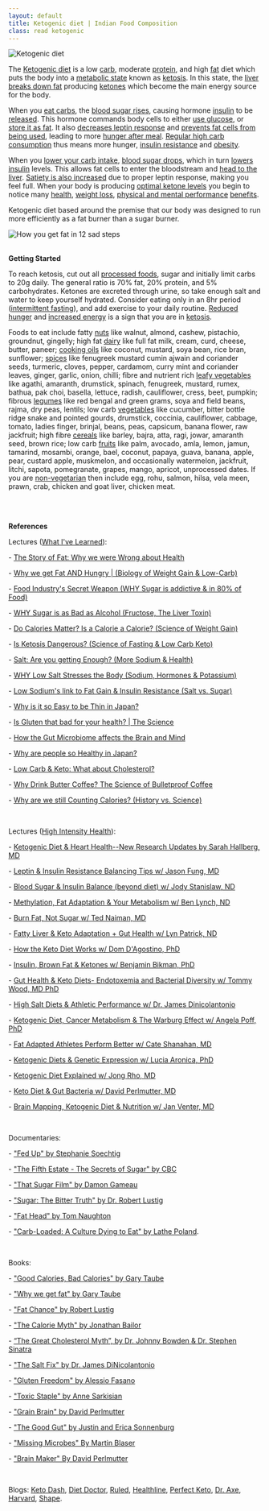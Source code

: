 ```yaml
---
layout: default
title: Ketogenic diet | Indian Food Composition
class: read ketogenic
---
```


![Ketogenic diet][logo]

[logo]: https://i.imgur.com/56kSuHB.jpg


<p>
  The <a href="https://www.ncbi.nlm.nih.gov/books/NBK499830/">Ketogenic diet</a> is a low <a href="https://www.ncbi.nlm.nih.gov/books/NBK459280/">carb</a>, moderate <a href="https://www.ncbi.nlm.nih.gov/pubmed/26797090">protein</a>, and high <a href="https://www.ncbi.nlm.nih.gov/pmc/articles/PMC5577766/">fat</a> diet which puts the body into a <a href="https://en.wikipedia.org/wiki/Metabolism">metabolic state</a> known as <a href="https://www.ncbi.nlm.nih.gov/pmc/articles/PMC3945587/">ketosis</a>. In this state, the <a href="https://www.ncbi.nlm.nih.gov/pubmedhealth/PMH0072577/">liver</a> <a href="https://science.howstuffworks.com/life/cellular-microscopic/fat-cell3.htm">breaks down fat</a>  producing <a href="https://www.ncbi.nlm.nih.gov/pmc/articles/PMC5309297/">ketones</a> which become the main energy source for the body.
</p>

<p>
  When you <a href="https://www.niddk.nih.gov/health-information/diabetes/overview/diet-eating-physical-activity/carbohydrate-counting">eat carbs</a>, the <a href="https://www.ncbi.nlm.nih.gov/pmc/articles/PMC2769652/">blood sugar rises</a>, causing hormone <a href="https://www.ncbi.nlm.nih.gov/pmc/articles/PMC1204764/">insulin</a> to be <a href="https://www.ncbi.nlm.nih.gov/pubmed/389023">released</a>. This hormone commands body cells to either <a href="https://www.ncbi.nlm.nih.gov/books/NBK279029/">use glucose</a>, or <a href="https://www.nih.gov/news-events/news-releases/nih-study-shows-how-insulin-stimulates-fat-cells-take-glucose">store it as fat</a>. It also <a href="https://www.ncbi.nlm.nih.gov/pubmed/18073462/">decreases leptin response</a> and <a href="https://www.ncbi.nlm.nih.gov/pmc/articles/PMC4587882/">prevents fat cells from being used</a>, leading to more <a href="https://www.ncbi.nlm.nih.gov/pmc/articles/PMC4204795/">hunger after meal</a>. <a href="https://www.ncbi.nlm.nih.gov/pmc/articles/PMC4847888/">Regular high carb consumption</a> thus means more hunger, <a href="https://www.ncbi.nlm.nih.gov/pmc/articles/PMC4050641/">insulin resistance</a> and <a href="https://www.ncbi.nlm.nih.gov/pmc/articles/PMC3257742/">obesity</a>.
</p>

<p>
  When you <a href="https://www.ncbi.nlm.nih.gov/pubmed/25527677">lower your carb intake</a>, <a href="https://www.ncbi.nlm.nih.gov/pmc/articles/PMC1325029/">blood sugar drops</a>, which in turn <a href="https://www.ncbi.nlm.nih.gov/pmc/articles/PMC1570767/">lowers insulin</a> levels. This allows fat cells to enter the bloodstream and <a href="https://www.ncbi.nlm.nih.gov/pmc/articles/PMC4050641/">head to the liver</a>. <a href="https://www.ncbi.nlm.nih.gov/pmc/articles/PMC4313585/">Satiety is also increased</a> due to proper leptin response, making you feel full. When your body is producing <a href="https://www.ncbi.nlm.nih.gov/pmc/articles/PMC5097355/">optimal ketone levels</a> you begin to notice many <a href="https://www.ncbi.nlm.nih.gov/pmc/articles/PMC2716748/">health</a>, <a href="https://www.ncbi.nlm.nih.gov/pmc/articles/PMC3826507/">weight loss</a>, <a href="https://www.ncbi.nlm.nih.gov/pmc/articles/PMC5102124/">physical and mental performance</a> <a href="https://www.ncbi.nlm.nih.gov/pmc/articles/PMC5913738/">benefits</a>.
</p>

<p>
  Ketogenic diet based around the premise that our body was designed to run more efficiently as a fat burner than a sugar burner.
</p>

![How you get fat in 12 sad steps](https://foodtechconnect.com/wp-content/uploads/2012/01/CarbsKillSmall.jpg)
<br><br>


<p><strong>Getting Started</strong></p>

<p>
  To reach ketosis, cut out all <a href="https://www.nhs.uk/live-well/eat-well/what-are-processed-foods/">processed foods</a>, sugar and initially limit carbs to 20g daily. The general ratio is 70% fat, 20% protein, and 5% carbohydrates. Ketones are excreted through urine, so take enough salt and water to keep yourself hydrated. Consider eating only in an 8hr period (<a href="https://www.ncbi.nlm.nih.gov/pmc/articles/PMC4516560/">intermittent fasting</a>), and add exercise to your daily routine. <a href="https://www.ncbi.nlm.nih.gov/pubmed/25402637">Reduced hunger</a> and <a href="https://www.ncbi.nlm.nih.gov/pmc/articles/PMC3826507/">increased energy</a> is a sign that you are in <a href="https://www.ncbi.nlm.nih.gov/pmc/articles/PMC2129159/">ketosis</a>.
</p>

<p>
  Foods to eat include fatty <a href="https://en.wikipedia.org/wiki/Nut_(fruit)">nuts</a> like walnut, almond, cashew, pistachio, groundnut, gingelly; high fat <a href="https://en.wikipedia.org/wiki/Dairy">dairy</a> like full fat milk, cream, curd, cheese, butter, paneer; <a href="https://en.wikipedia.org/wiki/Cooking_oil">cooking oils</a> like coconut, mustard, soya bean, rice bran, sunflower; <a href="https://en.wikipedia.org/wiki/Spice">spices</a> like fenugreek mustard cumin ajwain and coriander seeds, turmeric, cloves, pepper, cardamom, curry mint and coriander leaves, ginger, garlic, onion, chilli; fibre and nutrient rich <a href="https://en.wikipedia.org/wiki/Leaf_vegetable">leafy vegetables</a> like agathi, amaranth, drumstick, spinach, fenugreek, mustard, rumex, bathua, pak choi, basella, lettuce, radish, cauliflower, cress, beet, pumpkin; fibrous <a href="https://en.wikipedia.org/wiki/Legume">legumes</a> like red bengal and green grams, soya and field beans, rajma, dry peas, lentils; low carb <a href="https://en.wikipedia.org/wiki/Vegetable">vegetables</a> like cucumber, bitter bottle ridge snake and pointed gourds, drumstick, coccinia, cauliflower, cabbage, tomato, ladies finger, brinjal, beans, peas, capsicum, banana flower, raw jackfruit; high fibre <a href="https://en.wikipedia.org/wiki/Cereal">cereals</a> like barley, bajra, atta, ragi, jowar, amaranth seed, brown rice; low carb <a href="https://en.wikipedia.org/wiki/Fruit">fruits</a> like palm, avocado, amla, lemon, jamun, tamarind, mosambi, orange, bael, coconut, papaya, guava, banana, apple, pear, custard apple, muskmelon, and occasionally watermelon, jackfruit, litchi, sapota, pomegranate, grapes, mango, apricot, unprocessed dates. If you are <a href="https://en.wikipedia.org/wiki/Non-vegetarian">non-vegetarian</a> then include egg, rohu, salmon, hilsa, vela meen, prawn, crab, chicken and goat liver, chicken meat.
</p>

<br><br>

<p><strong>References</strong></p>

<p>Lectures (<a href="https://www.youtube.com/channel/UCqYPhGiB9tkShZorfgcL2lA">What I've Learned</a>):</p>
<p>- <a href="https://www.youtube.com/watch?v=5S6-v37nOtY&amp;index=1&amp;list=PLNEveYilIj1B_0d7YQUTB4PWHoHfD_QTb">The Story of Fat: Why we were Wrong about Health</a></p>
<p>- <a href="https://www.youtube.com/watch?v=KHaCKudtVi0&amp;list=PLNEveYilIj1B_0d7YQUTB4PWHoHfD_QTb&amp;index=2">Why we get Fat AND Hungry | (Biology of Weight Gain &amp; Low-Carb)</a></p>
<p>- <a href="https://www.youtube.com/watch?v=LPxIssabhTc&amp;list=PLNEveYilIj1B_0d7YQUTB4PWHoHfD_QTb&amp;index=3">Food Industry's Secret Weapon (WHY Sugar is addictive &amp; in 80% of Food)</a></p>
<p>- <a href="https://www.youtube.com/watch?v=f_4Q9Iv7_Ao&amp;index=4&amp;list=PLNEveYilIj1B_0d7YQUTB4PWHoHfD_QTb">WHY Sugar is as Bad as Alcohol (Fructose, The Liver Toxin)</a></p>
<p>- <a href="https://www.youtube.com/watch?v=zcMBm-UVdII&amp;index=5&amp;list=PLNEveYilIj1B_0d7YQUTB4PWHoHfD_QTb">Do Calories Matter? Is a Calorie a Calorie? (Science of Weight Gain)</a></p>
<p>- <a href="https://www.youtube.com/watch?v=Dan8qtgQRi8&amp;list=PLNEveYilIj1B_0d7YQUTB4PWHoHfD_QTb&amp;index=6">Is Ketosis Dangerous? (Science of Fasting &amp; Low Carb Keto)</a></p>
<p>- <a href="https://www.youtube.com/watch?v=amJ-ev8Ial8&amp;index=7&amp;list=PLNEveYilIj1B_0d7YQUTB4PWHoHfD_QTb">Salt: Are you getting Enough? (More Sodium &amp; Health)</a></p>
<p>- <a href="https://www.youtube.com/watch?v=0bNdhM4vt4I&amp;index=8&amp;list=PLNEveYilIj1B_0d7YQUTB4PWHoHfD_QTb">WHY Low Salt Stresses the Body (Sodium, Hormones &amp; Potassium)</a></p>
<p>- <a href="https://www.youtube.com/watch?v=-ygExIZm7Wo&amp;list=PLNEveYilIj1B_0d7YQUTB4PWHoHfD_QTb&amp;index=9">Low Sodium's link to Fat Gain &amp; Insulin Resistance (Salt vs. Sugar)</a></p>
<p>- <a href="https://www.youtube.com/watch?v=lr4MmmWQtZM&amp;list=PLNEveYilIj1B_0d7YQUTB4PWHoHfD_QTb&amp;index=10">Why is it so Easy to be Thin in Japan?</a></p>
<p>- <a href="https://www.youtube.com/watch?v=M0La27FNrA4&amp;index=11&amp;list=PLNEveYilIj1B_0d7YQUTB4PWHoHfD_QTb">Is Gluten that bad for your health? | The Science</a></p>
<p>- <a href="https://www.youtube.com/watch?v=b4CBy0uVqRc&amp;list=PLNEveYilIj1B_0d7YQUTB4PWHoHfD_QTb&amp;index=12">How the Gut Microbiome affects the Brain and Mind</a></p>
<p>- <a href="https://www.youtube.com/watch?v=4WiUQtOhfIc&amp;index=13&amp;list=PLNEveYilIj1B_0d7YQUTB4PWHoHfD_QTb">Why are people so Healthy in Japan?</a></p>
<p>- <a href="https://www.youtube.com/watch?v=b7zWNabebxs&amp;index=14&amp;list=PLNEveYilIj1B_0d7YQUTB4PWHoHfD_QTb">Low Carb &amp; Keto: What about Cholesterol?</a></p>
<p>- <a href="https://www.youtube.com/watch?v=3BqtuEkx6Sc&amp;index=15&amp;list=PLNEveYilIj1B_0d7YQUTB4PWHoHfD_QTb">Why Drink Butter Coffee? The Science of Bulletproof Coffee</a></p>
<p>- <a href="https://www.youtube.com/watch?v=VyNgvMYb7iQ&amp;list=PLNEveYilIj1B_0d7YQUTB4PWHoHfD_QTb&amp;index=16">Why are we still Counting Calories? (History vs. Science)</a></p>

<br>

<p>Lectures (<a href="https://www.youtube.com/channel/UCF2Oy5c7T1R_4s1skNO0TwQ">High Intensity Health</a>):</p>
<p>- <a href="https://www.youtube.com/watch?v=WMtBvQKaSbM&amp;t=1s&amp;list=PLNEveYilIj1BY_-y2vhQaQgmtirZIpcKM&amp;index=1">Ketogenic Diet &amp; Heart Health--New Research Updates by Sarah Hallberg, MD</a></p>
<p>- <a href="https://www.youtube.com/watch?v=jXXGxoNFag4&amp;index=2&amp;list=PLNEveYilIj1BY_-y2vhQaQgmtirZIpcKM">Leptin &amp; Insulin Resistance Balancing Tips w/ Jason Fung, MD</a></p>
<p>- <a href="https://www.youtube.com/watch?v=--3PG0yv7xo&amp;index=3&amp;list=PLNEveYilIj1BY_-y2vhQaQgmtirZIpcKM">Blood Sugar &amp; Insulin Balance (beyond diet) w/ Jody Stanislaw, ND</a></p>
<p>- <a href="https://www.youtube.com/watch?v=oelxNhiw9TQ&amp;list=PLNEveYilIj1BY_-y2vhQaQgmtirZIpcKM&amp;index=4">Methylation, Fat Adaptation &amp; Your Metabolism w/ Ben Lynch, ND</a></p>
<p>- <a href="https://www.youtube.com/watch?v=JipRwP754jA&amp;index=5&amp;list=PLNEveYilIj1BY_-y2vhQaQgmtirZIpcKM">Burn Fat, Not Sugar w/ Ted Naiman, MD</a></p>
<p>- <a href="https://www.youtube.com/watch?v=tUhknmuatcw&amp;list=PLNEveYilIj1BY_-y2vhQaQgmtirZIpcKM&amp;index=6">Fatty Liver &amp; Keto Adaptation + Gut Health w/ Lyn Patrick, ND</a></p>
<p>- <a href="https://www.youtube.com/watch?v=XZSf5OC3aOQ&amp;list=PLNEveYilIj1BY_-y2vhQaQgmtirZIpcKM&amp;index=7">How the Keto Diet Works w/ Dom D'Agostino, PhD</a></p>
<p>- <a href="https://www.youtube.com/watch?v=MPL2RYilUms&amp;index=8&amp;list=PLNEveYilIj1BY_-y2vhQaQgmtirZIpcKM">Insulin, Brown Fat &amp; Ketones w/ Benjamin Bikman, PhD</a></p>
<p>- <a href="https://www.youtube.com/watch?v=_K2pmc4SKCU&amp;list=PLNEveYilIj1BY_-y2vhQaQgmtirZIpcKM&amp;index=9">Gut Health &amp; Keto Diets- Endotoxemia and Bacterial Diversity w/ Tommy Wood, MD PhD</a></p>
<p>- <a href="https://www.youtube.com/watch?v=eTr3S2Bqlow&amp;list=PLNEveYilIj1BY_-y2vhQaQgmtirZIpcKM&amp;index=10">High Salt Diets &amp; Athletic Performance w/ Dr. James Dinicolantonio</a></p>
<p>- <a href="https://www.youtube.com/watch?v=uKsoKtkvChA&amp;list=PLNEveYilIj1BY_-y2vhQaQgmtirZIpcKM&amp;index=11">Ketogenic Diet, Cancer Metabolism &amp; The Warburg Effect w/ Angela Poff, PhD</a></p>
<p>- <a href="https://www.youtube.com/watch?v=FZBXb_nWG3w&amp;index=12&amp;list=PLNEveYilIj1BY_-y2vhQaQgmtirZIpcKM">Fat Adapted Athletes Perform Better w/ Cate Shanahan, MD</a></p>
<p>- <a href="https://www.youtube.com/watch?v=v-6ONF_PZpc&amp;index=13&amp;list=PLNEveYilIj1BY_-y2vhQaQgmtirZIpcKM">Ketogenic Diets &amp; Genetic Expression w/ Lucia Aronica, PhD</a></p>
<p>- <a href="https://www.youtube.com/watch?v=2EZ6pYOdqvg&amp;list=PLNEveYilIj1BY_-y2vhQaQgmtirZIpcKM&amp;index=14">Ketogenic Diet Explained w/ Jong Rho, MD</a></p>
<p>- <a href="https://www.youtube.com/watch?v=2hR9sD9eX-A&amp;index=15&amp;list=PLNEveYilIj1BY_-y2vhQaQgmtirZIpcKM">Keto Diet &amp; Gut Bacteria w/ David Perlmutter, MD</a></p>
<p>- <a href="https://www.youtube.com/watch?v=oGCjUZ44MRk&amp;list=PLNEveYilIj1BY_-y2vhQaQgmtirZIpcKM&amp;index=16">Brain Mapping, Ketogenic Diet &amp; Nutrition w/ Jan Venter, MD</a></p>

<br>

<p>Documentaries:</p>
<p>- <a href="https://archive.org/details/fed.up.2014">"Fed Up" by Stephanie Soechtig</a></p>
<p>- <a href="http://www.cbc.ca/fifth/episodes/2013-2014/the-secrets-of-sugar">"The Fifth Estate - The Secrets of Sugar" by CBC</a></p>
<p>- <a href="https://archive.org/details/That.Sugar.Film.2014">"That Sugar Film" by Damon Gameau</a></p>
<p>- <a href="https://www.youtube.com/watch?v=dBnniua6-oM">"Sugar: The Bitter Truth" by Dr. Robert Lustig</a></p>
<p>- <a href="https://www.youtube.com/watch?v=evcNPfZlrZs">"Fat Head" by Tom Naughton</a></p>
<p>- <a href="https://www.youtube.com/watch?v=lBb5TFxj1S0">"Carb-Loaded: A Culture Dying to Eat" by Lathe Poland</a>.</p>

<br>

<p>Books:</p>
<p>- <a href="https://amzn.to/2M2K3Wn">"Good Calories, Bad Calories" by Gary Taube</a></p>
<p>- <a href="https://amzn.to/2HZYIil">"Why we get fat" by Gary Taube</a></p>
<p>- <a href="https://amzn.to/2K3kMhh">"Fat Chance" by Robert Lustig</a></p>
<p>- <a href="https://amzn.to/2M2tklT">"The Calorie Myth" by Jonathan Bailor</a></p>
<p>- <a href="https://amzn.to/2HYYVme">&ldquo;The Great Cholesterol Myth&rdquo;, by Dr. Johnny Bowden &amp; Dr. Stephen Sinatra</a></p>
<p>- <a href="https://amzn.to/2ykO2eZ">"The Salt Fix" by Dr. James DiNicolantonio</a></p>
<p>- <a href="https://amzn.to/2K2MOta">"Gluten Freedom" by Alessio Fasano</a></p>
<p>- <a href="https://amzn.to/2JXWKUZ">"Toxic Staple" by Anne Sarkisian</a></p>
<p>- <a href="https://amzn.to/2lieRXL">"Grain Brain" by David Perlmutter</a></p>
<p>- <a href="https://amzn.to/2LZPGEt">"The Good Gut" by Justin and Erica Sonnenburg</a></p>
<p>- <a href="https://amzn.to/2leu77X">"Missing Microbes" By Martin Blaser</a></p>
<p>- <a href="https://amzn.to/2MBrTMo">"Brain Maker" By David Perlmutter</a></p>

<br>

<p>Blogs: <a href="https://ketodash.com/keto-diet">Keto Dash</a>, <a href="https://www.dietdoctor.com/low-carb/keto">Diet Doctor</a>, <a href="https://www.ruled.me/guide-keto-diet/">Ruled</a>, <a href="https://www.healthline.com/nutrition/ketogenic-diet-101">Healthline</a>, <a href="https://www.perfectketo.com/what-is-the-ketogenic-diet/">Perfect Keto</a>, <a href="https://draxe.com/hub/keto-diet/ketogenic-diet-food-list/">Dr. Axe</a>, <a href="https://www.hsph.harvard.edu/nutritionsource/healthy-weight/diet-reviews/ketogenic-diet/">Harvard</a>, <a href="https://www.shape.com/healthy-eating/diet-tips/healthy-high-fat-keto-foods-list">Shape</a>.</p>
